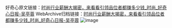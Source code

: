 好奇心原文链接：[时尚行业薪酬大揭密，来看看引领品位者都赚多少钱_时尚_好奇心日报-吴亭蓉](https://www.qdaily.com/articles/2894.html)
WebArchive归档链接：[时尚行业薪酬大揭密，来看看引领品位者都赚多少钱_时尚_好奇心日报-吴亭蓉](http://web.archive.org/web/20171014153715/http://www.qdaily.com:80/articles/2894.html)
![image](http://ww3.sinaimg.cn/large/007d5XDply1g3v6resam6j30u059ve81)